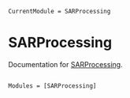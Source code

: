 ```@meta
CurrentModule = SARProcessing
```

# SARProcessing

Documentation for [SARProcessing](https://github.com/AIRCentre/SARProcessing.jl).

```@index
```

```@autodocs
Modules = [SARProcessing]
```
